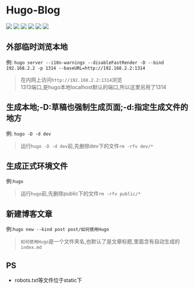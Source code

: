 
**Hugo-Blog**
===========

[![](https://img.shields.io/github/tag/twbworld/hugo-blog?logo=github)](https://github.com/twbworld/hugo-blog)
[![](https://img.shields.io/github/tag/twbworld/twbworld.GitHub.io?label=GitHub-pages&logo=github)](https://github.com/twbworld/twbworld.GitHub.io)
![](https://img.shields.io/badge/language-Js/Html-orange)
[![](https://img.shields.io/badge/powered-hugo-ff4088?logo=hugo)](https://github.com/gohugoio/hugo)
[![](https://img.shields.io/badge/theme-wowchemy-00d1b2?logo=github)](https://github.com/wowchemy/wowchemy-hugo-modules)
[![](https://img.shields.io/badge/fork-starter_academic-00d1b2?logo=github)](https://github.com/wowchemy/starter-academic)


## 外部临时浏览本地
例: `hugo server --i18n-warnings --disableFastRender -D --bind 192.168.2.2 -p 1314 --baseURL=http://192.168.2.2:1314`
> 在内网上访问`http://192.168.2.2:1314`浏览  
  1313端口,是hugo本地localhost默认的端口,所以这里另用了1314

## 生成本地;-D:草稿也强制生成页面;-d:指定生成文件的地方
例: `hugo -D -d dev`
> 运行`hugo -D -d dev`前,先删除dev下的文件`rm -rfv dev/*`

## 生成正式环境文件
例:`hugo`
> 运行`hugo`前,先删除public下的文件`rm -rfv public/*`

## 新建博客文章
例:`hugo new --kind post post/如何使用Hugo`
> `如何使用Hugo`是一个文件夹名,也默认了是文章标题,里面含有自动生成的`index.md`

## PS
- robots.txt等文件位于static下
